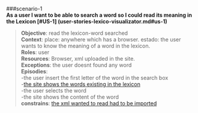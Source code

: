 ###scenario-1  
**As a user I want to be able to search a word so I could read its meaning in the Lexicon
[#US-1] (user-stories-lexico-visualizator.md#us-1)**  

> **Objective**: read the lexicon-word searched  
> **Context**: place: anywhere which has a browser. estado: the user wants to know the meaning of a word in the lexicon.  
> **Roles**:  user  
> **Resources**: Browser, xml uploaded in the site.  
> **Exceptions**: the user doesnt found any word  
> **Episodies**:  
>  -the user insert the first letter of the word in the search box  
>  -[the site shows the words existing in the lexicon](user-stories-lexico-visualizator.md#us-5)  
>  -the user selects the word  
>  -the site shows the content of the word  
> **constrains**: [the xml wanted to read had to be imported](user-stories-lexico-visualizator.md#us-2)  

